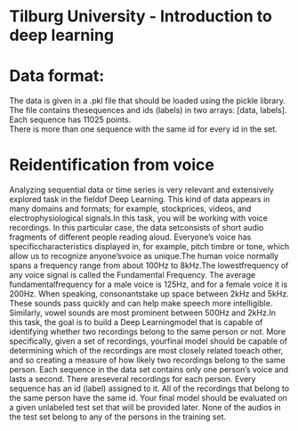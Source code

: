 # Tilburg University - Introduction to deep learning


# Data format:
The data is given in a .pkl file that should be loaded using the pickle library.  
The file contains thesequences and ids (labels) in two arrays:  [data, labels].  Each sequence has 11025 points.  
There is more than one sequence with the same id for every id in the set.

# Reidentification from voice
Analyzing sequential data or time series is very relevant and extensively explored task in the fieldof Deep Learning. This kind of data appears in many domains and formats;  for example,  stockprices, videos, and electrophysiological signals.In this task, you will be working with voice recordings. In this particular case, the data setconsists of short audio fragments of different people reading aloud. Everyone’s voice has specificcharacteristics displayed in, for example, pitch timbre or tone, which allow us to recognize anyone’svoice as unique.The human voice normally spans a frequency range from about 100Hz to 8kHz.The lowestfrequency of any voice signal is called the Fundamental Frequency. The average fundamentalfrequency for a male voice is 125Hz, and for a female voice it is 200Hz. When speaking, consonantstake up space between 2kHz and 5kHz. These sounds pass quickly and can help make speech more intelligible. Similarly, vowel sounds are most prominent between 500Hz and 2kHz.In this task, the goal is to build a Deep Learningmodel that is capable of identifying whether two recordings belong to the same person or not. More specifically, given a set of recordings, yourfinal model should be capable of determining which of the recordings are most closely related toeach other, and so creating a measure of how likely two recordings belong to the same person. Each sequence in the data set contains only one person’s voice and lasts a second. There areseveral recordings for each person. Every sequence has an id (label) assigned to it. All of the recordings that belong to the same person have the same id. Your final model should be evaluated on a given unlabeled test set that will be provided later. None of the audios in the test set belong to any of the persons in the training set.

